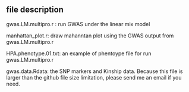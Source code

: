 ## file description
gwas.LM.multipro.r : run GWAS under the linear mix model

manhattan_plot.r: draw mahanntan plot using the GWAS output from gwas.LM.multipro.r

HPA.phenotype.01.txt: an example of phentoype file for run gwas.LM.multipro.r

gwas.data.Rdata: the SNP markers and Kinship data. Because this file is larger than the github file size limitation, please send me an email if you need. 
